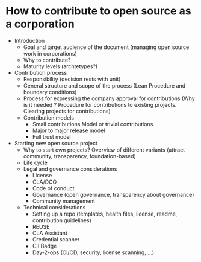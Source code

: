 # How to contribute to open source as a corporation

* Introduction
  * Goal and target audience of the document (managing open source work in corporations)
  * Why to contribute?
  * Maturity levels (archtetypes?)
* Contribution process
  * Responsibility (decision rests with unit)
  * General structure and scope of the process (Lean Procedure and boundary conditions)
  * Process for expressing the company approval for contributions (Why is it needed ? Procedure for contributions to existing projects. Clearing projects for contributions)
  * Contribution models
    * Small contributions Model or trivial contributions
    * Major to major release model
    * Full trust model
* Starting new open source project
  * Why to start own projects? Overview of different variants (attract community, transparency, foundation-based)
  * Life cycle
  * Legal and governance considerations
    * License
    * CLA/DCO
    * Code of conduct
    * Governance (open governance, transparency about governance)
    * Community management
  * Technical considerations
    * Setting up a repo (templates, health files, license, readme, contribution guidelines)
    * REUSE
    * CLA Assistant
    * Credential scanner
    * CII Badge
    * Day-2-ops (CI/CD, security, license scanning, …)
